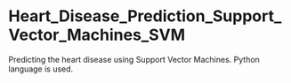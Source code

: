 # Heart_Disease_Prediction_Support_Vector_Machines_SVM
Predicting the heart disease using Support Vector Machines. Python language is used.
